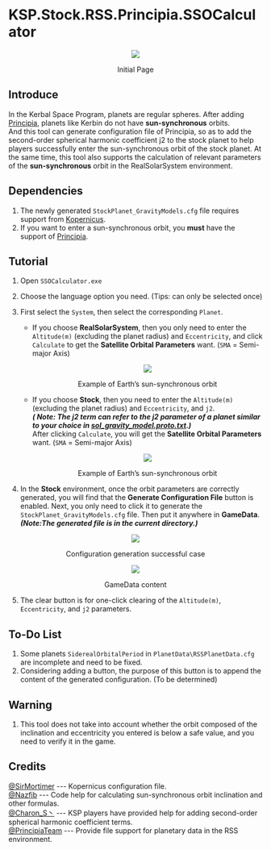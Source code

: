 # KSP.Stock.RSS.Principia.SSOCalculator

<div align=center> <img src="https://imgur.com/Kp0oF8q.jpg"><p>Initial Page</p></div>


## Introduce

In the Kerbal Space Program, planets are regular spheres. After adding [Principia](https://forum.kerbalspaceprogram.com/topic/162200-wip181-191-1101-1110%E2%80%932-1122%E2%80%935-principia%E2%80%94version-%E4%BC%8A%E8%97%A4-released-2023-06-18%E2%80%94n-body-and-extended-body-gravitation/), planets like Kerbin do not have **sun-synchronous** orbits.<br>And this tool can generate configuration file of Principia, so as to add the second-order spherical harmonic coefficient j2 to the stock planet to help players successfully enter the sun-synchronous orbit of the stock planet. At the same time, this tool also supports the calculation of relevant parameters of the **sun-synchronous** orbit in the RealSolarSystem environment. 


## Dependencies

1. The newly generated `StockPlanet_GravityModels.cfg` file requires support from [Kopernicus](https://github.com/Kopernicus/Kopernicus).
2. If you want to enter a sun-synchronous orbit, you **must** have the support of [Principia](https://forum.kerbalspaceprogram.com/topic/162200-wip181-191-1101-1110%E2%80%932-1122%E2%80%935-principia%E2%80%94version-%E4%BC%8A%E8%97%A4-released-2023-06-18%E2%80%94n-body-and-extended-body-gravitation/).


## Tutorial

1. Open `SSOCalculator.exe`
2. Choose the language option you need. (Tips: can only be selected once)
3. First select the `System`, then select the corresponding `Planet`.
	* If you choose **RealSolarSystem**, then you only need to enter the `Altitude(m)` (excluding the planet radius) and `Eccentricity`, and click `Calculate` to get the **Satellite Orbital Parameters** want. (`SMA` = Semi-major Axis)<div align=center><img src="https://imgur.com/FGgMNT3.jpg"><p>Example of Earth’s sun-synchronous orbit</p></div>

	* If you choose **Stock**, then you need to enter the `Altitude(m)` (excluding the planet radius) and `Eccentricity`, and `j2`. <br>***( Note: The j2 term can refer to the j2 parameter of a planet similar to your choice in [sol_gravity_model.proto.txt](https://github.com/mockingbirdnest/Principia/blob/2018011702-Clifford/astronomy/sol_gravity_model.proto.txt).)***<br>After clicking  `Calculate`, you will get the **Satellite Orbital Parameters** want. (`SMA` = Semi-major Axis)<div align=center><img src="https://imgur.com/kKa4iAS.jpg"><p>Example of Earth’s sun-synchronous orbit</p></div>

4. In the **Stock** environment, once the orbit parameters are correctly generated, you will find that the **Generate Configuration File** button is enabled. Next, you only need to click it to generate the `StockPlanet_GravityModels.cfg` file. Then put it anywhere in **GameData**.<br>***(Note:The generated file is in the current directory.)***
<div align=center><img src="https://imgur.com/1A2FlWn.jpg"><p>Configuration generation successful case</p></div>
<div align=center><img src="https://imgur.com/4LWTmG9.jpg"><p>GameData content</p></div>

5. The clear button is for one-click clearing of the `Altitude(m)`, `Eccentricity`, and `j2` parameters.


## To-Do List

1. Some planets `SiderealOrbitalPeriod` in `PlanetData\RSSPlanetData.cfg` are incomplete and need to be fixed.
2. Considering adding a button, the purpose of this button is to append the content of the generated configuration. (To be determined)


## Warning
1. This tool does not take into account whether the orbit composed of the inclination and eccentricity you entered is below a safe value, and you need to verify it in the game.


## Credits
[@SirMortimer](https://github.com/SirMortimer) --- Kopernicus configuration file.
<br>[@Nazfib](https://github.com/Nazfib) --- Code help for calculating sun-synchronous orbit inclination and other formulas.
<br>[@Charon_S丶](https://space.bilibili.com/347787037/?spm_id_from=333.999.0.0) --- KSP players have provided help for adding second-order spherical harmonic coefficient terms.
<br>[@PrincipiaTeam](https://github.com/mockingbirdnest/Principia) --- Provide file support for planetary data in the RSS environment.
